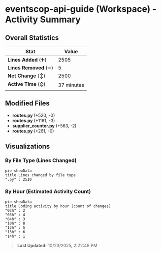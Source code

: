 # eventscop-api-guide (Workspace) - Activity Summary 

## Overall Statistics

| Stat                   | Value                                                             |
| ---------------------- | ----------------------------------------------------------------- |
| **Lines Added** (➕)   | 2505                                          |
| **Lines Removed** (➖) | 5                                        |
| **Net Change** (↕)    | 2500                |
| **Active Time** (⌚)   | 37 minutes |


## Modified Files
- **routes.py** (+520, -0)
- **routes.py** (+1161, -3)
- **supplier_counter.py** (+563, -2)
- **routes.py** (+261, -0)

## Visualizations

### By File Type (Lines Changed)

```mermaid
pie showData
title Lines changed by file type
".py" : 2510
```

### By Hour (Estimated Activity Count)

```mermaid
pie showData
title Coding activity by hour (count of changes)
"02h" : 2
"03h" : 4
"04h" : 3
"10h" : 8
"12h" : 5
"13h" : 6
"14h" : 1
```


> **Last Updated:** 10/23/2025, 2:22:48 PM